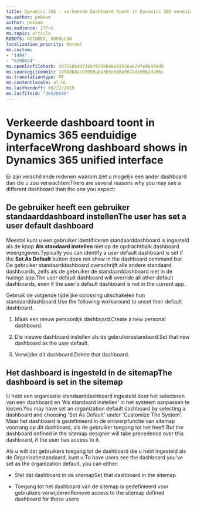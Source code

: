 ```yaml
---
title: Dynamics 365 - verkeerde Dashboard toont in Dynamics 365 eenduidige Interface
ms.author: pebaum
author: pebaum
ms.audience: ITPro
ms.topic: article
ROBOTS: NOINDEX, NOFOLLOW
localization_priority: Normal
ms.custom:
- "1484"
- "6200024"
ms.openlocfilehash: 3d7258bdd7366f679b048e93926ab7dfe0b956d9
ms.sourcegitcommit: 1d98db8acb9959aba3b5e308a567ade6b62da56c
ms.translationtype: MT
ms.contentlocale: nl-NL
ms.lasthandoff: 08/22/2019
ms.locfileid: "36528546"
---
```

# <a name="wrong-dashboard-shows-in-dynamics-365-unified-interface"></a><span data-ttu-id="a2342-102">Verkeerde dashboard toont in Dynamics 365 eenduidige interface</span><span class="sxs-lookup"><span data-stu-id="a2342-102">Wrong dashboard shows in Dynamics 365 unified interface</span></span>

<span data-ttu-id="a2342-103">Er zijn verschillende redenen waarom ziet u mogelijk een ander dashboard dan die u zou verwachten:</span><span class="sxs-lookup"><span data-stu-id="a2342-103">There are several reasons why you may see a different dashboard than the one you expect:</span></span>

## <a name="the-user-has-set-a-user-default-dashboard"></a><span data-ttu-id="a2342-104">De gebruiker heeft een gebruiker standaarddashboard instellen</span><span class="sxs-lookup"><span data-stu-id="a2342-104">The user has set a user default dashboard</span></span> 

<span data-ttu-id="a2342-105">Meestal kunt u een gebruiker identificeren standaarddashboard is ingesteld als de knop **Als standaard instellen** niet op de opdrachtbalk dashboard weergegeven.</span><span class="sxs-lookup"><span data-stu-id="a2342-105">Typically you can identify a user default dashboard is set if the **Set As Default** button does not show in the dashboard command bar.</span></span> <span data-ttu-id="a2342-106">De gebruiker standaarddashboard overschrijft alle andere standaard dashboards, zelfs als de gebruiker de standaarddashboard niet in de huidige app.</span><span class="sxs-lookup"><span data-stu-id="a2342-106">The user default dashboard will override all other default dashboards, even if the user's default dashboard is not in the current app.</span></span>

<span data-ttu-id="a2342-107">Gebruik de volgende tijdelijke oplossing uitschakelen hun standaarddashboard.</span><span class="sxs-lookup"><span data-stu-id="a2342-107">Use the following workaround to unset their default dashboard.</span></span>

1. <span data-ttu-id="a2342-108">Maak een nieuw persoonlijk dashboard.</span><span class="sxs-lookup"><span data-stu-id="a2342-108">Create a new personal dashboard.</span></span>

2. <span data-ttu-id="a2342-109">Die nieuwe dashboard instellen als de gebruikersstandaard.</span><span class="sxs-lookup"><span data-stu-id="a2342-109">Set that new dashboard as the user default.</span></span>

3. <span data-ttu-id="a2342-110">Verwijder dit dashboard.</span><span class="sxs-lookup"><span data-stu-id="a2342-110">Delete that dashboard.</span></span>

## <a name="the-dashboard-is-set-in-the-sitemap"></a><span data-ttu-id="a2342-111">Het dashboard is ingesteld in de sitemap</span><span class="sxs-lookup"><span data-stu-id="a2342-111">The dashboard is set in the sitemap</span></span>

<span data-ttu-id="a2342-112">U hebt een organisatie standaarddashboard ingesteld door het selecteren van een dashboard en 'Als standaard instellen' in het systeem aanpassen te kiezen.</span><span class="sxs-lookup"><span data-stu-id="a2342-112">You may have set an organization default dashboard by selecting a dashboard and choosing 'Set As Default' under 'Customize The System'.</span></span> <span data-ttu-id="a2342-113">Maar het dashboard is gedefinieerd in de ontwerpfunctie van sitemap voorrang op dit dashboard, als de gebruiker toegang tot het heeft.</span><span class="sxs-lookup"><span data-stu-id="a2342-113">But the dashboard defined in the sitemap designer will take precedence over this dashboard, if the user has access to it.</span></span>

<span data-ttu-id="a2342-114">Als u wilt dat gebruikers toegang tot de dashboard die u hebt ingesteld als de Organisatiestandaard, kunt u:</span><span class="sxs-lookup"><span data-stu-id="a2342-114">To have users see the dashboard you've set as the organization default, you can either:</span></span>

* <span data-ttu-id="a2342-115">Stel dat dashboard in de sitemap</span><span class="sxs-lookup"><span data-stu-id="a2342-115">Set that dashboard in the sitemap</span></span>

* <span data-ttu-id="a2342-116">Toegang tot het dashboard van de sitemap is gedefinieerd voor gebruikers verwijderen</span><span class="sxs-lookup"><span data-stu-id="a2342-116">Remove access to the sitemap defined dashboard for those users</span></span>
